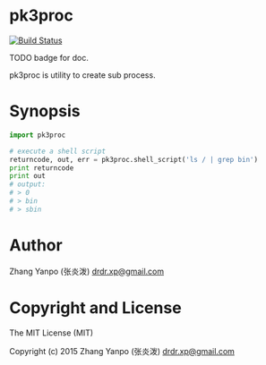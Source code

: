 # pk3proc

[![Build Status](https://travis-ci.com/pykit3/pk3proc.svg?branch=master)](https://travis-ci.com/pykit3/pk3proc)

TODO badge for doc.

pk3proc is utility to create sub process.

# Synopsis

```python
import pk3proc

# execute a shell script
returncode, out, err = pk3proc.shell_script('ls / | grep bin')
print returncode
print out
# output:
# > 0
# > bin
# > sbin
```

#   Author

Zhang Yanpo (张炎泼) <drdr.xp@gmail.com>

#   Copyright and License

The MIT License (MIT)

Copyright (c) 2015 Zhang Yanpo (张炎泼) <drdr.xp@gmail.com>
